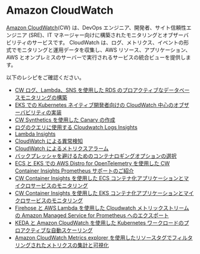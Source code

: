 # Amazon CloudWatch

[Amazon CloudWatch][cw-main](CW) は、DevOps エンジニア、開発者、サイト信頼性エンジニア (SRE)、IT マネージャー向けに構築されたモニタリングとオブザーバビリティのサービスです。
CloudWatch は、ログ、メトリクス、イベントの形式でモニタリングと運用データを収集し、AWS リソース、アプリケーション、AWS とオンプレミスのサーバーで実行されるサービスの統合ビューを提供します。

以下のレシピをご確認ください。

- [CW ログ、Lambda、SNS を使用した RDS のプロアクティブなデータベースモニタリングの構築][rds-cw]
- [EKS での Kubernetes ネイティブ開発者向けの CloudWatch 中心のオブザーバビリティの実装][swa-eks-cw]  
- [CW Synthetics を使用した Canary の作成][cw-synths]
- [ログのクエリに使用する Cloudwatch Logs Insights][cw-logsi]
- [Lambda Insights][cw-lambda]
- [CloudWatch による異常検知][cw-am]
- [CloudWatch によるメトリクスアラーム][cw-alarms]
- [バックプレッシャを避けるためのコンテナロギングオプションの選択][cw-fluentbit]
- [ECS と EKS での AWS Distro for OpenTelemetry を使用した CW Container Insights Prometheus サポートのご紹介][cwci-adot]
- [CW Container Insights を使用した ECS コンテナ化アプリケーションとマイクロサービスのモニタリング][cwci-ecs]  
- [CW Container Insights を使用した EKS コンテナ化アプリケーションとマイクロサービスのモニタリング][cwci-eks]
- [Firehose と AWS Lambda を使用した Cloudwatch メトリックストリームの Amazon Managed Service for Prometheus へのエクスポート](recipes/lambda-cw-metrics-go-amp.md)
- [KEDA と Amazon CloudWatch を使用した Kubernetes ワークロードのプロアクティブな自動スケーリング][cw-keda-eks-scaling]
- [Amazon CloudWatch Metrics explorer を使用したリソースタグでフィルタリングされたメトリクスの集計と可視化][metrics-explorer-filter-by-tags]


[cw-main]: https://aws.amazon.com/cloudwatch/
[rds-cw]: https://aws.amazon.com/blogs/database/build-proactive-database-monitoring-for-amazon-rds-with-amazon-cloudwatch-logs-aws-lambda-and-amazon-sns/
[swa-eks-cw]: https://aws.amazon.com/blogs/opensource/implementing-cloudwatch-centric-observability-for-kubernetes-native-developers-in-amazon-elastic-kubernetes-service/
[cw-synths]: https://observability.workshop.aws/en/synthetics.html
[cw-logsi]: https://observability.workshop.aws/en/logsinsights.html
[cw-lambda]: https://observability.workshop.aws/en/logsinsights.html
[cw-am]: https://observability.workshop.aws/en/anomalydetection.html
[cw-alarms]: https://observability.workshop.aws/en/alarms/_mericalarm.html
[cw-fluentbit]: https://aws.amazon.com/blogs/containers/choosing-container-logging-options-to-avoid-backpressure/
[cwci-adot]: https://aws.amazon.com/blogs/containers/introducing-cloudwatch-container-insights-prometheus-support-with-aws-distro-for-opentelemetry-on-amazon-ecs-and-amazon-eks/
[cwci-ecs]: https://observability.workshop.aws/en/containerinsights/ecs.html  
[cwci-eks]: https://observability.workshop.aws/en/containerinsights/eks.html
[cw-keda-eks-scaling]: https://aws.amazon.com/blogs/mt/proactive-autoscaling-of-kubernetes-workloads-with-keda-using-metrics-ingested-into-amazon-cloudwatch/
[metrics-explorer-filter-by-tags]: recipes/metrics-explorer-filter-by-tags.md
